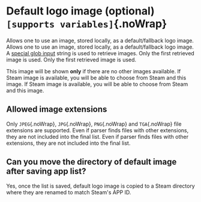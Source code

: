 # Default logo image (optional) `[supports variables]`{.noWrap}

Allows one to use an image, stored locally, as a default/fallback logo image. Allows one to use an image, stored locally, as a default/fallback logo image. A [special glob input](#special-glob-input) string is used to retrieve images. Only the first retrieved image is used. Only the first retrieved image is used.

This image will be shown **only** if there are no other images available. If Steam image is available, you will be able to choose from Steam and this image. If Steam image is available, you will be able to choose from Steam and this image.

## Allowed image extensions

Only `JPEG`{.noWrap}, `JPG`{.noWrap}, `PNG`{.noWrap} and `TGA`{.noWrap} file extensions are supported. Even if parser finds files with other extensions, they are not included into the final list. Even if parser finds files with other extensions, they are not included into the final list.

## Can you move the directory of default image after saving app list?

Yes, once the list is saved, default logo image is copied to a Steam directory where they are renamed to match Steam's APP ID.
